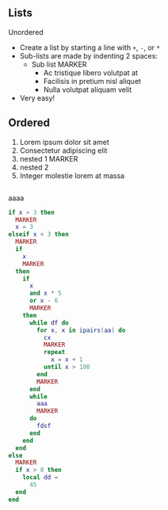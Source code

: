 ## Lists

Unordered

- Create a list by starting a line with `+`, `-`, or `*`
- Sub-lists are made by indenting 2 spaces:
  - Sub list
  MARKER
    - Ac tristique libero volutpat at
    * Facilisis in pretium nisl aliquet
    - Nulla volutpat aliquam velit
- Very easy!

## Ordered

1. Lorem ipsum dolor sit amet
2. Consectetur adipiscing elit
  4. nested 1
  MARKER
  5. nested 2
3. Integer molestie lorem at massa

<!-- TODO: The html_block node break at new blank line -->
<div>
  <img
    src="aaa"
    alt
  />
  <p>
    aaaa
  </p>
</div>

```lua
if x > 3 then
  MARKER
  x = 3
elseif x < 3 then
  MARKER
  if
    x
    MARKER
  then
    if
      x
      and x * 5
      or x - 6
      MARKER
    then
      while df do
        for x, x in ipairs(aa) do
          cx
          MARKER
          repeat
            x = x + 1
          until x > 100
        end
        MARKER
      end
      while
        aaa
        MARKER
      do
        fdsf
      end
    end
  end
else
  MARKER
  if x > 0 then
    local dd =
      45
  end
end
```
